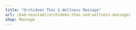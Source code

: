 ```yaml
---
title: "Orchideen Thai & Wellness Massage"
url: /bad-neustadt/orchideen-thai-und-wellness-massage/
shop: Massage
---
```

